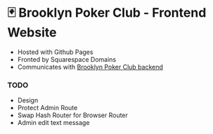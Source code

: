 # 🃏 Brooklyn Poker Club - Frontend Website

- Hosted with Github Pages
- Fronted by Squarespace Domains
- Communicates with [Brooklyn Poker Club backend](https://github.com/DaveSeidman/brooklyn-poker-club-backend)

### TODO

- Design
- Protect Admin Route
- Swap Hash Router for Browser Router
- Admin edit text message